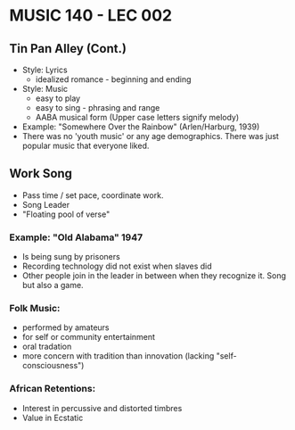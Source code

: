 # MUSIC 140 - LEC 002

## Tin Pan Alley (Cont.)
- Style: Lyrics
  - idealized romance - beginning and ending
- Style: Music
  - easy to play
  - easy to sing - phrasing and range
  - AABA musical form (Upper case letters signify melody)
- Example: "Somewhere Over the Rainbow" (Arlen/Harburg, 1939)
- There was no 'youth music' or any age demographics. There was just popular music that everyone liked.

## Work Song
- Pass time / set pace, coordinate work.
- Song Leader
- "Floating pool of verse"

### Example: "Old Alabama" 1947
- Is being sung by prisoners
- Recording technology did not exist when slaves did
- Other people join in the leader in between when they recognize it. Song but also a game.

### Folk Music:
- performed by amateurs
- for self or community entertainment
- oral tradation
- more concern with tradition than innovation (lacking "self-consciousness")

### African Retentions:
- Interest in percussive and distorted timbres
- Value in Ecstatic
<!--stackedit_data:
eyJoaXN0b3J5IjpbMjA5NDQxOTg2OSwxNjA4MDc4MTI2LDM0ND
Y0ODkzLC0xMzY4MDY4NDQ3LC0xMzY4MDY4NDQ3LC0xMjE1NjI4
NDksLTM0NjI3MTExMSwzNjYwODMyOTYsMjc5NTU1NTM0LDUwMz
Y4OTQ2OV19
-->